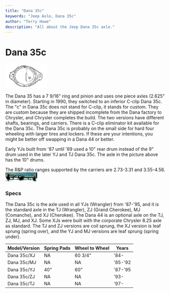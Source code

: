 ```yaml
---
title: "Dana 35c"
keywords: "Jeep Axle, Dana 35c"
author: "Terry Howe"
description: "All about the Jeep Dana 35c axle."
---
```

# Dana 35c

[![Dana 35 diff cover](../../img/axle/bwd35_.jpg)](../../img/axle/bwd35.jpg)

The Dana 35 has a 7 9/16" ring and pinion and uses one piece axles (2.625" in diameter). Starting in 1990, they switched to an inferior C-clip Dana 35c. The "c" in Dana 35c does not stand for C-clip, it stands for custom. They are custom because they are shipped incomplete from the Dana factory to Chrysler, and Chrysler completes the build. The two versions have different shafts, bearings, and carriers. There is a C-clip eliminator kit available for the Dana 35c. The Dana 35c is probably on the small side for hard four wheeling with larger tires and lockers. If these are your intentions, you might be better off swapping in a Dana 44 or better.

Early YJs built from '87 until '89 used a 10" rear drum instead of the 9" drum used in the later YJ and TJ Dana 35c. The axle in the picture above has the 10" drums.

The R&P ratio ranges supported by the carriers are 2.73-3.31 and 3.55-4.56. [![Dana 35c rear axle](../../img/axle/d35c_.jpg)](../../img/axle/d35c.jpg)

### Specs

The Dana 35c is the axle used in all YJs (Wrangler) from '87-'95, and it is the standard axle in the TJ (Wrangler), ZJ (Grand Cherokee), MJ (Comanche), and XJ (Cherokee). The Dana 44 is an optional axle on the TJ, ZJ, MJ, and XJ. Some XJs were built with the corporate Chrysler 8.25 axle as standard. The TJ and ZJ versions are coil sprung, the XJ version is leaf sprung (spring over), and the YJ and MJ versions are leaf sprung (spring under).

| Model/Version | Spring Pads | Wheel to Wheel | Years   |
|---------------|-------------|----------------|---------|
| Dana 35c/XJ   | NA          | 60 3/4"        | '84-    |
| Dana 35c/MJ   | NA          | NA             | '85-'92 |
| Dana 35c/YJ   | 40"         | 60"            | '87-'95 |
| Dana 35c/ZJ   | NA          | NA             | '93-    |
| Dana 35c/TJ   | NA          | NA             | '97-    |